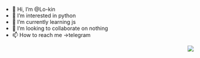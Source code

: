 - 👋 Hi, I’m @Lo-kin
- 👀 I’m interested in python
- 🌱 I’m currently learning js
- 💞️ I’m looking to collaborate on nothing
- 📫 How to reach me ->telegram

<img align="right" src="https://github-readme-stats.vercel.app/api?username=Lo-kin&show_icons=true&hide_border=true&icon_color=586069&title_color=FFA500">

<!---
Lo-kin/Lo-kin is a ✨ special ✨ repository because its `README.md` (this file) appears on your GitHub profile.
You can click the Preview link to take a look at your changes.
--->
